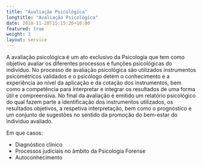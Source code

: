 ```yaml
---
title: "Avaliação Psicológica"
longtitle: "Avaliação Psicológica"
date: 2018-11-28T15:15:26+10:00
featured: true
weight: 3
layout: service
---
```


A avaliação psicológica é um ato exclusivo da Psicologia que tem como objetivo avaliar os diferentes processos e funções psicológicas do individuo.  No processo de avaliação psicológica são utilizados instrumentos psicométricos validados e o psicólogo detém o conhecimento e a experiência ao nível da aplicação e da cotação dos instrumentos, bem como a competência para interpretar e integrar os resultados de uma forma útil e compreensiva. No final da avaliação é emitido um relatório psicológico do qual fazem parte a identificação dos instrumentos utilizados, os resultados objetivos, a respetiva interpretação, bem como o prognóstico e um conjunto de sugestões no sentido da promoção do bem-estar do individuo avaliado.  

Em que casos: 
* Diagnóstico clínico 
* Processos judiciais no âmbito da Psicologia Forense 
* Autoconhecimento 